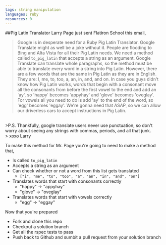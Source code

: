 ```yaml
---
tags: string manipulation
languages: ruby
resources: 0
---
```


##Pig Latin Translator
Larry Page just sent Flatiron School this email,
>Google is in desperate need for a Ruby Pig Latin Translator.  Google Translate might as well be a joke without it.  People are flooding to Bing and Alta Vista for all their Pig Latin needs.  We need a method called `to_pig_latin` that accepts a string as an argument.  Google Translate can translate whole paragraphs, so the method must be able to translate every word in a string into Pig Latin. However, there are a few words that are the same in Pig Latin as they are in English.  They are: I, me, to, too, a, an, in, and, and on.  In case you guys didn't know how Pig Latin works, words that begin with a consonant move all the consonants from before the first vowel to the end and add an 'ay', so 'happy' becomes 'appyhay' and 'glove' becomes 'oveglay'. For vowels all you need to do is add 'ay' to the end of the word, so 'egg' becomes 'eggay'.  We're gonna need that ASAP, so we can allow our driverless cars to accept instructions in Pig Latin.
<br>
>P.S. Thankfully, google translate users never use punctuation, so don't worry about seeing any strings with commas, periods, and all that junk.
<br>
> xoxo Larry

To make this method for Mr. Page you're going to need to make a method that,
- Is called `to_pig_latin`
- Accepts a string as an argument
- Can check whether or not a word from this list gets translated
  - `["i", "me", "to", "too", "a", "an", "in", "and", "on"]`
- Translates words that start with consonants correctly
  - "happy" → "appyhay"
  - "glove" → "oveglay"
- Translates words that start with vowels correctly
  - "egg" → "eggay"


Now that you're prepared
- Fork and clone this repo
- Checkout a solution branch
- Get all the rspec tests to pass
- Push back to Github and sumbit a pull request from your solution branch